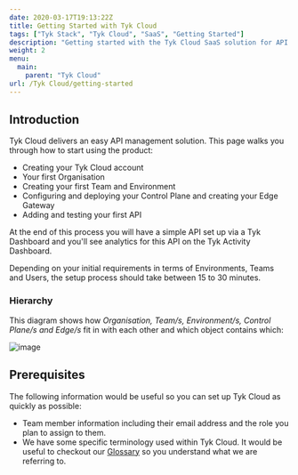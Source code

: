 ```yaml
---
date: 2020-03-17T19:13:22Z
title: Getting Started with Tyk Cloud
tags: ["Tyk Stack", "Tyk Cloud", "SaaS", "Getting Started"]
description: "Getting started with the Tyk Cloud SaaS solution for API management"
weight: 2
menu:
  main:
    parent: "Tyk Cloud"
url: /Tyk Cloud/getting-started
---
```


## Introduction

Tyk Cloud delivers an easy API management solution. This page walks you through how to start using the product:

* Creating your Tyk Cloud account
* Your first Organisation
* Creating your first Team and Environment
* Configuring and deploying your Control Plane and creating your Edge Gateway
* Adding and testing your first API

At the end of this process you will have a simple API set up via a Tyk Dashboard and you'll see analytics for this API on the Tyk Activity Dashboard.

Depending on your initial requirements in terms of Environments, Teams and Users, the setup process should take between 15 to 30 minutes.

### Hierarchy

This diagram shows how _Organisation, Team/s, Environment/s, Control Plane/s and Edge/s_ fit in with each other and which object contains which:

![image](https://user-images.githubusercontent.com/3155222/141136984-46820458-01ac-4a50-b91f-fc4836caf204.png)


## Prerequisites

The following information would be useful so you can set up Tyk Cloud as quickly as possible:

* Team member information including their email address and the role you plan to assign to them.
* We have some specific terminology used within Tyk Cloud. It would be useful to checkout our [Glossary](/docs/tyk-cloud/troubleshooting-support/glossary/) so you understand what we are referring to.
